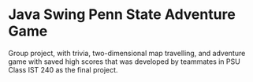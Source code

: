 # Java Swing Penn State Adventure Game
Group project, with trivia, two-dimensional map travelling, and adventure game with saved high scores that was developed by teammates in PSU Class IST 240 as the final project.
